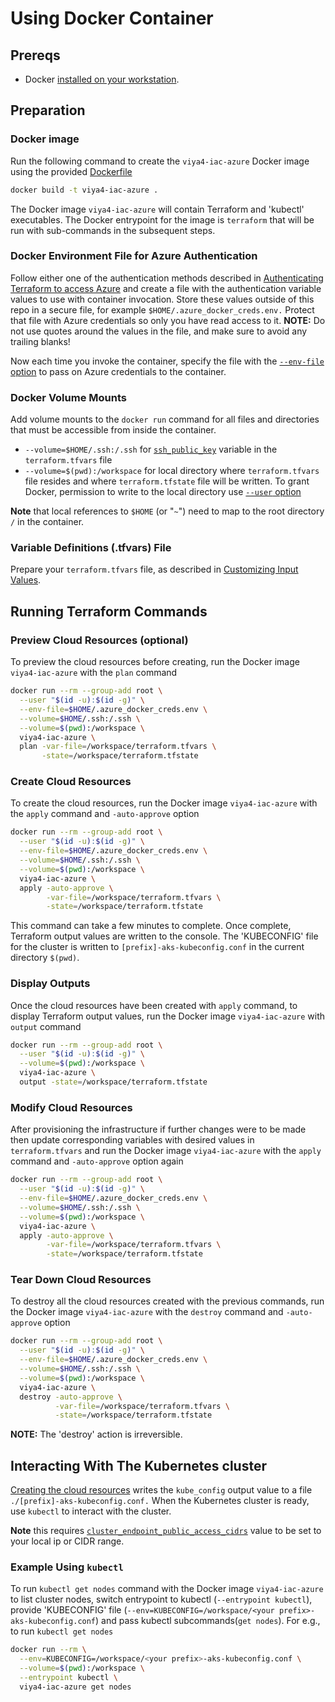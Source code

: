 # Using Docker Container

## Prereqs

- Docker [installed on your workstation](../../README.md#docker).

## Preparation

### Docker image

Run the following command to create the `viya4-iac-azure` Docker image using the provided [Dockerfile](../../Dockerfile)

```bash
docker build -t viya4-iac-azure .
```
The Docker image `viya4-iac-azure` will contain Terraform and 'kubectl' executables. The Docker entrypoint for the image is `terraform` that will be run with sub-commands in the subsequent steps.

### Docker Environment File for Azure Authentication

Follow either one of the authentication methods described in [Authenticating Terraform to access Azure](./TerraformAzureAuthentication.md) and create a file with the authentication variable values to use with container invocation. Store these values outside of this repo in a secure file, for example
`$HOME/.azure_docker_creds.env.` Protect that file with Azure credentials so only you have read access to it. **NOTE:** Do not use quotes around the values in the file, and make sure to avoid any trailing blanks!

Now each time you invoke the container, specify the file with the [`--env-file` option](https://docs.docker.com/engine/reference/commandline/run/#set-environment-variables--e---env---env-file) to pass on Azure credentials to the container.

### Docker Volume Mounts

Add volume mounts to the `docker run` command for all files and directories that must be accessible from inside the container. 
- `--volume=$HOME/.ssh:/.ssh` for [`ssh_public_key`](../CONFIG-VARS.md#required-variables) variable in the `terraform.tfvars` file
- `--volume=$(pwd):/workspace` for local directory where `terraform.tfvars` file resides and where `terraform.tfstate` file will be written. To grant Docker, permission to write to the local directory use [`--user` option](https://docs.docker.com/engine/reference/run/#user)

**Note** that local references to `$HOME` (or "`~`") need to map to the root directory `/` in the container.

### Variable Definitions (.tfvars) File

Prepare your `terraform.tfvars` file, as described in [Customizing Input Values](../../README.md#customizing-input-values).

## Running Terraform Commands

### Preview Cloud Resources (optional)

To preview the cloud resources before creating, run the Docker image `viya4-iac-azure` with the `plan` command

```bash
docker run --rm --group-add root \
  --user "$(id -u):$(id -g)" \
  --env-file=$HOME/.azure_docker_creds.env \
  --volume=$HOME/.ssh:/.ssh \
  --volume=$(pwd):/workspace \
  viya4-iac-azure \
  plan -var-file=/workspace/terraform.tfvars \
       -state=/workspace/terraform.tfstate  
```

### Create Cloud Resources

To create the cloud resources, run the Docker image `viya4-iac-azure` with the `apply` command and `-auto-approve` option

```bash
docker run --rm --group-add root \
  --user "$(id -u):$(id -g)" \
  --env-file=$HOME/.azure_docker_creds.env \
  --volume=$HOME/.ssh:/.ssh \
  --volume=$(pwd):/workspace \
  viya4-iac-azure \
  apply -auto-approve \
        -var-file=/workspace/terraform.tfvars \
        -state=/workspace/terraform.tfstate 
```
This command can take a few minutes to complete. Once complete, Terraform output values are written to the console. The 'KUBECONFIG' file for the cluster is written to `[prefix]-aks-kubeconfig.conf` in the current directory `$(pwd)`.

### Display Outputs

Once the cloud resources have been created with `apply` command, to display Terraform output values, run the Docker image `viya4-iac-azure` with `output` command

```bash
docker run --rm --group-add root \
  --user "$(id -u):$(id -g)" \
  --volume=$(pwd):/workspace \
  viya4-iac-azure \
  output -state=/workspace/terraform.tfstate  
```

### Modify Cloud Resources

After provisioning the infrastructure if further changes were to be made then update corresponding variables with desired values in `terraform.tfvars` and run the Docker image `viya4-iac-azure` with the `apply` command and `-auto-approve` option again

```bash
docker run --rm --group-add root \
  --user "$(id -u):$(id -g)" \
  --env-file=$HOME/.azure_docker_creds.env \
  --volume=$HOME/.ssh:/.ssh \
  --volume=$(pwd):/workspace \
  viya4-iac-azure \
  apply -auto-approve \
        -var-file=/workspace/terraform.tfvars \
        -state=/workspace/terraform.tfstate 
```

### Tear Down Cloud Resources 

To destroy all the cloud resources created with the previous commands, run the Docker image `viya4-iac-azure` with the `destroy` command and `-auto-approve` option

```bash
docker run --rm --group-add root \
  --user "$(id -u):$(id -g)" \
  --env-file=$HOME/.azure_docker_creds.env \
  --volume=$HOME/.ssh:/.ssh \
  --volume=$(pwd):/workspace \
  viya4-iac-azure \
  destroy -auto-approve \
          -var-file=/workspace/terraform.tfvars \
          -state=/workspace/terraform.tfstate
```
**NOTE:** The 'destroy' action is irreversible.

## Interacting With The Kubernetes cluster

[Creating the cloud resources](#create-cloud-resources) writes the `kube_config` output value to a file `./[prefix]-aks-kubeconfig.conf.` When the Kubernetes cluster is ready, use `kubectl` to interact with the cluster.

**Note** this requires [`cluster_endpoint_public_access_cidrs`](../CONFIG-VARS.md#admin-access) value to be set to your local ip or CIDR range.

### Example Using `kubectl`

To run `kubectl get nodes` command with the Docker image `viya4-iac-azure` to list cluster nodes, switch entrypoint to kubectl (`--entrypoint kubectl`), provide 'KUBECONFIG' file (`--env=KUBECONFIG=/workspace/<your prefix>-aks-kubeconfig.conf`) and pass kubectl subcommands(`get nodes`). For e.g., to run `kubectl get nodes`

```bash
docker run --rm \
  --env=KUBECONFIG=/workspace/<your prefix>-aks-kubeconfig.conf \
  --volume=$(pwd):/workspace \
  --entrypoint kubectl \
  viya4-iac-azure get nodes 
```
